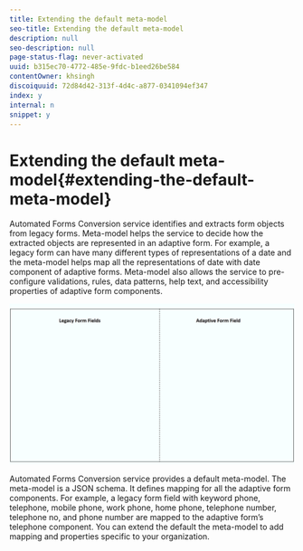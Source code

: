 ```yaml
---
title: Extending the default meta-model
seo-title: Extending the default meta-model
description: null
seo-description: null
page-status-flag: never-activated
uuid: b315ec70-4772-485e-9fdc-b1eed26be584
contentOwner: khsingh
discoiquuid: 72d84d42-313f-4d4c-a877-0341094ef347
index: y
internal: n
snippet: y
---
```


# Extending the default meta-model{#extending-the-default-meta-model}

Automated Forms Conversion service identifies and extracts form objects from legacy forms. Meta-model helps the service to decide how the extracted objects are represented in an adaptive form. For example, a legacy form can have many different types of representations of a date and the meta-model helps map all the representations of date with date component of adaptive forms. Meta-model also allows the service to pre-configure validations, rules, data patterns, help text, and accessibility properties of adaptive form components.

![](assets/meta-model.gif)

Automated Forms Conversion service provides a default meta-model. The meta-model is a JSON schema. It defines mapping for all the adaptive form components. For example, a legacy form field with keyword phone, telephone, mobile phone, work phone, home phone, telephone number, telephone no, and phone number are mapped to the adaptive form’s telephone component. You can extend the default the meta-model to add mapping and properties specific to your organization.
